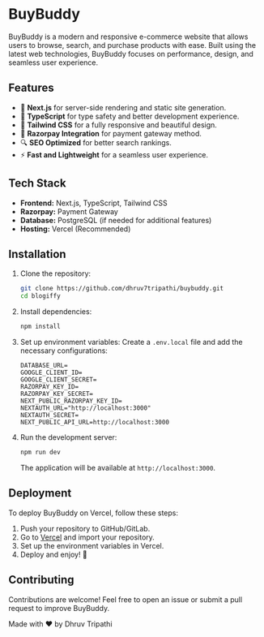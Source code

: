 # BuyBuddy

BuyBuddy is a modern and responsive e-commerce website that allows users to browse, search, and purchase products with ease. Built using the latest web technologies, BuyBuddy focuses on performance, design, and seamless user experience.

## Features

- 🚀 **Next.js** for server-side rendering and static site generation.
- 📝 **TypeScript** for type safety and better development experience.
- 🎨 **Tailwind CSS** for a fully responsive and beautiful design.
- 📄 **Razorpay Integration** for payment gateway method.
- 🔍 **SEO Optimized** for better search rankings.
- ⚡ **Fast and Lightweight** for a seamless user experience.

## Tech Stack

- **Frontend:** Next.js, TypeScript, Tailwind CSS
- **Razorpay:** Payment Gateway
- **Database:** PostgreSQL (if needed for additional features)
- **Hosting:** Vercel (Recommended)

## Installation

1. Clone the repository:

   ```bash
   git clone https://github.com/dhruv7tripathi/buybuddy.git
   cd blogiffy
   ```

2. Install dependencies:

   ```bash
   npm install

   ```

3. Set up environment variables:
   Create a `.env.local` file and add the necessary configurations:

   ```env
   DATABASE_URL=
   GOOGLE_CLIENT_ID=
   GOOGLE_CLIENT_SECRET=
   RAZORPAY_KEY_ID=
   RAZORPAY_KEY_SECRET=
   NEXT_PUBLIC_RAZORPAY_KEY_ID=
   NEXTAUTH_URL="http://localhost:3000"
   NEXTAUTH_SECRET=
   NEXT_PUBLIC_API_URL=http://localhost:3000
   ```

4. Run the development server:

   ```bash
   npm run dev
   ```

   The application will be available at `http://localhost:3000`.

## Deployment

To deploy BuyBuddy on Vercel, follow these steps:

1. Push your repository to GitHub/GitLab.
2. Go to [Vercel](https://vercel.com/) and import your repository.
3. Set up the environment variables in Vercel.
4. Deploy and enjoy! 🚀

## Contributing

Contributions are welcome! Feel free to open an issue or submit a pull request to improve BuyBuddy.

Made with ❤️ by Dhruv Tripathi
